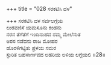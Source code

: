 +++
title = "028 ಸರಕಟಿಸಿ ದಳ"

+++
ಸರಕಟಿಸಿ ದಳ ಸರ್ವಲಗ್ಗೆಯ  
ಲುರವಣಿಸೆ ಯಮಸೂನು ಕಂಡನು  
ನರನ ತೆಗೆತೆಗೆ ಇಂದಿನಾಹವ ನಮ್ಮ ಮೇಲೆನುತ  
ಅರಸ ನಡೆದನು ರಾಜ ಮೋಹರ  
ಹೊರಳಿಗಟ್ಟಿತು ಪ್ರಳಯ ಸಮರ  
ಸ್ಫುರಿತ ಬಹಳಾರ್ಣವದ ಲಹರಿಯ ಲಳಿಯ ಲಗ್ಗೆಯಲಿ       ॥28॥